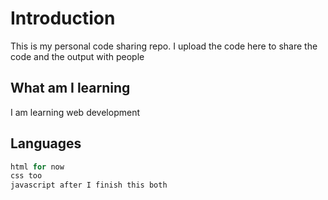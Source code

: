 # Introduction

This is my personal code sharing repo. I upload the code here to share the code and the output with people

## What am I learning

I am learning web development

## Languages

```python
html for now
css too
javascript after I finish this both
```
